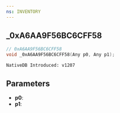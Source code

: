 ```yaml
---
ns: INVENTORY
---
```

## _0xA6AA9F56BC6CFF58

```c
// 0xA6AA9F56BC6CFF58
void _0xA6AA9F56BC6CFF58(Any p0, Any p1);
```

```
NativeDB Introduced: v1207
```

## Parameters
* **p0**:
* **p1**:
